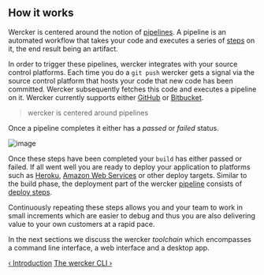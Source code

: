 ## How it works

Wercker is centered around the notion of
[pipelines](/learn/pipelines/01_introduction.html). A pipeline is an
automated workflow that takes your code and executes a series of
[steps](/learn/steps/01_introduction.html) on it, the end result being an artifact.

In order to trigger these pipelines, wercker integrates with your source
control platforms. Each time you do a `git push` wercker gets a signal via the source
control platform that hosts your code that new code has been
committed. Wercker subsequently fetches this code and executes a pipeline
on it. Wercker currently supports either [GitHub](http://github.com) or
[Bitbucket](http://bitbucket.org).

> wercker is centered around pipelines

Once a pipeline completes it either has a *passed* or *failed* status.

![image](/images/how-it-works.png)

Once these steps have been completed your `build` has either passed or
failed. If all went well you are ready to deploy your application to
platforms such as [Heroku](http://heroku.com), [Amazon Web
Services](http://aws.amazon.com) or other deploy targets. Similar to the build phase, the deployment part of the wercker [pipeline](/articles/introduction/pipeline.html) consists of [deploy steps](/articles/introduction/deploys.html).


Continuously repeating these steps allows you and your team to work in
small increments which are easier to debug and thus you are also
delivering value to your own customers at a rapid pace.

In the next sections we discuss the wercker *toolchain* which
encompasses a command line interface, a web interface and a desktop app.

[&lsaquo; Introduction](/learn/basics/01_introduction.html "nav previous basics")
[The wercker CLI &rsaquo;](/learn/basics/03_the-wercker-cli.html "nav next basics")
